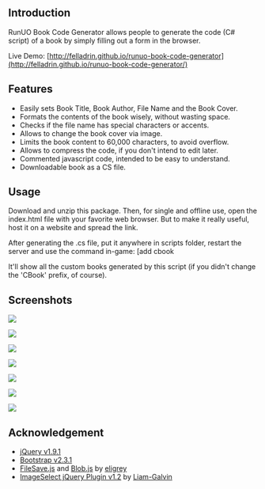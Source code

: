 ## Introduction ##

RunUO Book Code Generator allows people to generate the code (C# script) of a book by simply filling out a form in the browser.

Live Demo: [http://felladrin.github.io/runuo-book-code-generator](http://felladrin.github.io/runuo-book-code-generator/)

## Features ##

- Easily sets Book Title, Book Author, File Name and the Book Cover.
- Formats the contents of the book wisely, without wasting space.
- Checks if the file name has special characters or accents.
- Allows to change the book cover via image.
- Limits the book content to 60,000 characters, to avoid overflow.
- Allows to compress the code, if you don't intend to edit later.
- Commented javascript code, intended to be easy to understand.
- Downloadable book as a CS file.

## Usage ##

Download and unzip this package. Then, for single and offline use, open the index.html file with your favorite web browser. But to make it really useful, host it on a website and spread the link.

After generating the .cs file, put it anywhere in scripts folder, restart the server and use the command in-game: [add cbook

It'll show all the custom books generated by this script (if you didn't change the 'CBook' prefix, of course).


## Screenshots ##

![](http://i.imgur.com/1aJDIZ5.png)

![](http://i.imgur.com/diP9xIf.png)

![](http://i.imgur.com/CwpTP4t.png)

![](http://i.imgur.com/DoeHFXH.png)

![](http://i.imgur.com/tRWmoAz.png)

![](http://i.imgur.com/yJ7FFHI.png)

![](http://i.imgur.com/0rSzqzn.jpg)

## Acknowledgement ##

- [jQuery v1.9.1](http://jquery.com/)
- [Bootstrap v2.3.1](http://getbootstrap.com/)
- [FileSave.js](https://github.com/eligrey/FileSaver.js) and [Blob.js](https://github.com/eligrey/Blob.js/blob/master/Blob.js) by [eligrey](https://github.com/eligrey)
- [ImageSelect jQuery Plugin v1.2](http://www.liam-galvin.co.uk/imageselect/) by [Liam-Galvin](http://www.liam-galvin.co.uk/)